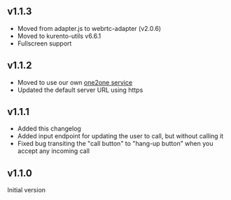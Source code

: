 ## v1.1.3

- Moved from adapter.js to webrtc-adapter (v2.0.6)
- Moved to kurento-utils v6.6.1
- Fullscreen support

## v1.1.2

- Moved to use our own [one2one service](https://github.com/wirecloud-fiware/kurento-example-services-scala)
- Updated the default server URL using https

## v1.1.1

- Added this changelog
- Added input endpoint for updating the user to call, but without calling it
- Fixed bug transiting the "call button" to "hang-up button" when you accept any incoming call

## v1.1.0

Initial version
